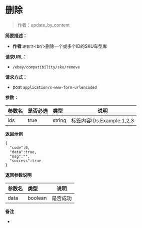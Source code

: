 # 删除

> 作者：update_by_content

**简要描述：** 

- **作者**:`谢智华`&lt;br/&gt;删除一个或多个ID的SKU车型库

**请求URL：** 
- ` /ebay/compatibility/sku/remove `
  
**请求方式：**
- post `application/x-www-form-urlencoded` 

**参数：** 

|参数名|是否必选|类型|说明|
|:----    |:---|:----- |-----   |
|ids |true  |string |标签内容IDs:Example:1,2,3 |

 **返回示例**

``` 
{
  "code":0,
  "data":true,
  "msg":"",
  "success":true
}
```

 **返回参数说明** 

|参数名|类型|说明|
|:-----  |:-----|----- |
|data |boolean  |是否成功

 **备注** 

-